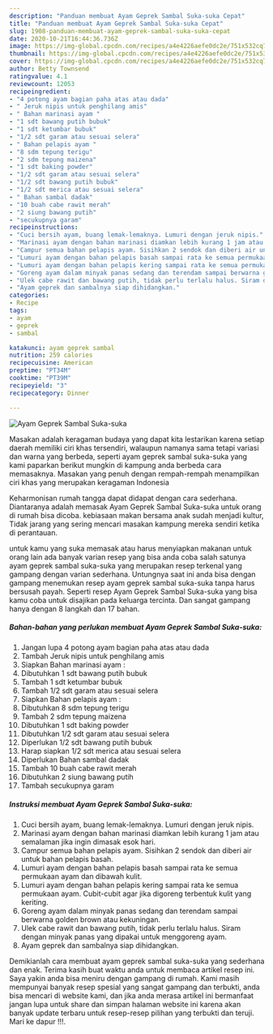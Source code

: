 ```yaml
---
description: "Panduan membuat Ayam Geprek Sambal Suka-suka Cepat"
title: "Panduan membuat Ayam Geprek Sambal Suka-suka Cepat"
slug: 1908-panduan-membuat-ayam-geprek-sambal-suka-suka-cepat
date: 2020-10-21T16:44:36.736Z
image: https://img-global.cpcdn.com/recipes/a4e4226aefe0dc2e/751x532cq70/ayam-geprek-sambal-suka-suka-foto-resep-utama.jpg
thumbnail: https://img-global.cpcdn.com/recipes/a4e4226aefe0dc2e/751x532cq70/ayam-geprek-sambal-suka-suka-foto-resep-utama.jpg
cover: https://img-global.cpcdn.com/recipes/a4e4226aefe0dc2e/751x532cq70/ayam-geprek-sambal-suka-suka-foto-resep-utama.jpg
author: Betty Townsend
ratingvalue: 4.1
reviewcount: 12053
recipeingredient:
- "4 potong ayam bagian paha atas atau dada"
- " Jeruk nipis untuk penghilang amis"
- " Bahan marinasi ayam "
- "1 sdt bawang putih bubuk"
- "1 sdt ketumbar bubuk"
- "1/2 sdt garam atau sesuai selera"
- " Bahan pelapis ayam "
- "8 sdm tepung terigu"
- "2 sdm tepung maizena"
- "1 sdt baking powder"
- "1/2 sdt garam atau sesuai selera"
- "1/2 sdt bawang putih bubuk"
- "1/2 sdt merica atau sesuai selera"
- " Bahan sambal dadak"
- "10 buah cabe rawit merah"
- "2 siung bawang putih"
- "secukupnya garam"
recipeinstructions:
- "Cuci bersih ayam, buang lemak-lemaknya. Lumuri dengan jeruk nipis."
- "Marinasi ayam dengan bahan marinasi diamkan lebih kurang 1 jam atau semalaman jika ingin dimasak esok hari."
- "Campur semua bahan pelapis ayam. Sisihkan 2 sendok dan diberi air untuk bahan pelapis basah."
- "Lumuri ayam dengan bahan pelapis basah sampai rata ke semua permukaan ayam dan dibawah kulit."
- "Lumuri ayam dengan bahan pelapis kering sampai rata ke semua permukaan ayam. Cubit-cubit agar jika digoreng terbentuk kulit yang keriting."
- "Goreng ayam dalam minyak panas sedang dan terendam sampai berwarna golden brown atau kekuningan."
- "Ulek cabe rawit dan bawang putih, tidak perlu terlalu halus. Siram dengan minyak panas yang dipakai untuk menggoreng ayam."
- "Ayam geprek dan sambalnya siap dihidangkan."
categories:
- Recipe
tags:
- ayam
- geprek
- sambal

katakunci: ayam geprek sambal 
nutrition: 259 calories
recipecuisine: American
preptime: "PT34M"
cooktime: "PT39M"
recipeyield: "3"
recipecategory: Dinner

---
```



![Ayam Geprek Sambal Suka-suka](https://img-global.cpcdn.com/recipes/a4e4226aefe0dc2e/751x532cq70/ayam-geprek-sambal-suka-suka-foto-resep-utama.jpg)

Masakan adalah keragaman budaya yang dapat kita lestarikan karena setiap daerah memiliki ciri khas tersendiri, walaupun namanya sama tetapi variasi dan warna yang berbeda, seperti ayam geprek sambal suka-suka yang kami paparkan berikut mungkin di kampung anda berbeda cara memasaknya. Masakan yang penuh dengan rempah-rempah menampilkan ciri khas yang merupakan keragaman Indonesia

Keharmonisan rumah tangga dapat didapat dengan cara sederhana. Diantaranya adalah memasak Ayam Geprek Sambal Suka-suka untuk orang di rumah bisa dicoba. kebiasaan makan bersama anak sudah menjadi kultur, Tidak jarang yang sering mencari masakan kampung mereka sendiri ketika di perantauan.



untuk kamu yang suka memasak atau harus menyiapkan makanan untuk orang lain ada banyak varian resep yang bisa anda coba salah satunya ayam geprek sambal suka-suka yang merupakan resep terkenal yang gampang dengan varian sederhana. Untungnya saat ini anda bisa dengan gampang menemukan resep ayam geprek sambal suka-suka tanpa harus bersusah payah.
Seperti resep Ayam Geprek Sambal Suka-suka yang bisa kamu coba untuk disajikan pada keluarga tercinta. Dan sangat gampang hanya dengan 8 langkah dan 17 bahan.


<!--inarticleads1-->

##### Bahan-bahan yang perlukan membuat Ayam Geprek Sambal Suka-suka:

1. Jangan lupa 4 potong ayam bagian paha atas atau dada
1. Tambah  Jeruk nipis untuk penghilang amis
1. Siapkan  Bahan marinasi ayam :
1. Dibutuhkan 1 sdt bawang putih bubuk
1. Tambah 1 sdt ketumbar bubuk
1. Tambah 1/2 sdt garam atau sesuai selera
1. Siapkan  Bahan pelapis ayam :
1. Dibutuhkan 8 sdm tepung terigu
1. Tambah 2 sdm tepung maizena
1. Dibutuhkan 1 sdt baking powder
1. Dibutuhkan 1/2 sdt garam atau sesuai selera
1. Diperlukan 1/2 sdt bawang putih bubuk
1. Harap siapkan 1/2 sdt merica atau sesuai selera
1. Diperlukan  Bahan sambal dadak
1. Tambah 10 buah cabe rawit merah
1. Dibutuhkan 2 siung bawang putih
1. Tambah secukupnya garam




<!--inarticleads2-->

##### Instruksi membuat  Ayam Geprek Sambal Suka-suka:

1. Cuci bersih ayam, buang lemak-lemaknya. Lumuri dengan jeruk nipis.
1. Marinasi ayam dengan bahan marinasi diamkan lebih kurang 1 jam atau semalaman jika ingin dimasak esok hari.
1. Campur semua bahan pelapis ayam. Sisihkan 2 sendok dan diberi air untuk bahan pelapis basah.
1. Lumuri ayam dengan bahan pelapis basah sampai rata ke semua permukaan ayam dan dibawah kulit.
1. Lumuri ayam dengan bahan pelapis kering sampai rata ke semua permukaan ayam. Cubit-cubit agar jika digoreng terbentuk kulit yang keriting.
1. Goreng ayam dalam minyak panas sedang dan terendam sampai berwarna golden brown atau kekuningan.
1. Ulek cabe rawit dan bawang putih, tidak perlu terlalu halus. Siram dengan minyak panas yang dipakai untuk menggoreng ayam.
1. Ayam geprek dan sambalnya siap dihidangkan.




Demikianlah cara membuat ayam geprek sambal suka-suka yang sederhana dan enak. Terima kasih buat waktu anda untuk membaca artikel resep ini. Saya yakin anda bisa meniru dengan gampang di rumah. Kami masih mempunyai banyak resep spesial yang sangat gampang dan terbukti, anda bisa mencari di website kami, dan jika anda merasa artikel ini bermanfaat jangan lupa untuk share dan simpan halaman website ini karena akan banyak update terbaru untuk resep-resep pilihan yang terbukti dan teruji. Mari ke dapur !!!. 
